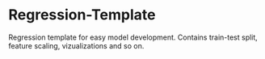 # Regression-Template
Regression template for easy model development. Contains train-test split, feature scaling, vizualizations and so on.
